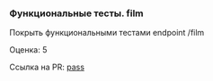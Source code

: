### Функциональные тесты. film

Покрыть функциональными тестами endpoint /film 

Оценка: 5

Ссылка на PR: [pass](https://github.com/elina-chertova/movies_async_api/pull/16)
